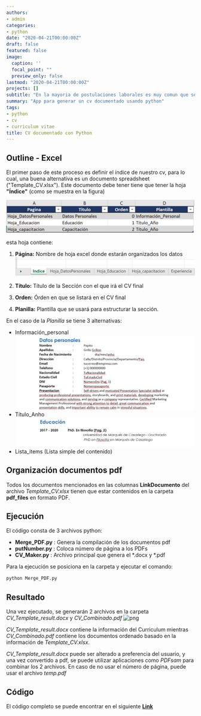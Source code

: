 ```yaml
---
authors:
- admin
categories:
- python
date: "2020-04-21T00:00:00Z"
draft: false
featured: false
image:
  caption: ''
  focal_point: ""
  preview_only: false
lastmod: "2020-04-21T00:00:00Z"
projects: []
subtitle: "En la mayoria de postulaciones laborales es muy comun que se requiera cv-documentado. Sin embargo, la tarea de organizar toda la documentación puede ser tedioso. Este post, te ayudará a generar un cv documentado de manera automática usando python."
summary: "App para generar un cv documentado usando python"
tags:
- python
- cv
- curriculum vitae
title: CV documentado con Python
---
```


## Outline - Excel
El primer paso de este proceso es definir el índice de nuestro cv, para lo cual, una buena alternativa es un documento spreadsheet ("Template_CV.xlsx"). Este documento debe tener tiene que tener la hoja **"Índice"** (como se muestra en la  figura)

![png](./indice.png)

esta hoja contiene:
1. **Página:** Nombre de hoja excel donde estarán organizados los datos
    ![png](./pagina.png)
2. **Título:** Título de la Sección con el que irá el CV final

3. **Orden:** Órden en que se listará en el CV final
4. **Planilla:** Plantilla que se usará para estructurar la sección.

En el caso de la *Planilla* se tiene 3 alternativas:
- Información_personal
  ![png](./informacion_personal.png)
- Título_Anho
 ![png](./anho.png)
- Lista_items (Lista simple del contenido)
  


## Organización documentos pdf
Todos los documentos mencionados en las columnas **LinkDocumento** del archivo *Template_CV.xlsx* tienen que estar contenidos en la carpeta **pdf_files** en formato PDF.

## Ejecución
El código consta de 3 archivos python: 
- **Merge_PDF.py** : Genera la compilación de los documentos pdf
- **putNumber.py** : Coloca número de página a los PDFs
- **CV_Maker.py**  : Archivo principal que genera el *.docx y *.pdf 

Para la ejecución se posiciona en la carpeta y ejecutar el comando:
```cmd
python Merge_PDF.py
```

## Resultado
Una vez ejecutado, se generarán 2 archivos en la carpeta *CV_Template_result.docx* y *CV_Combinado.pdf*
![png](./ejemploSalida.png)

*CV_Template_result.docx* contiene la información del Curriculum mientras *CV_Combinado.pdf* contiene los documentos ordenado basado en la información de *Template_CV.xlsx*. 

*CV_Template_result.docx* puede ser alterado a preferencia del usuario, y una vez convertido a pdf, se puede utilizar aplicaciones como *PDFsam* para combinar los 2 archivos. En caso de no usar el número de página, puede usar el archivo *temp.pdf*

## Código
El código completo se puede encontrar en el siguiente [**Link**](https://github.com/germaingarcia/CV_documentado_python)

